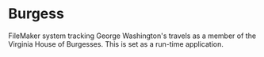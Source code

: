 # Burgess

FileMaker system tracking George Washington's travels as a member of the Virginia House of Burgesses.  This is set as a run-time application.